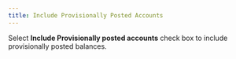 ```yaml
---
title: Include Provisionally Posted Accounts
---
```



Select **Include Provisionally posted accounts** check box to include provisionally posted balances.
